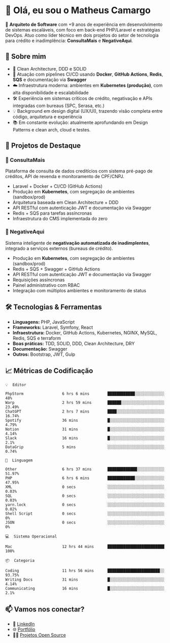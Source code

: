 # 👋 Olá, eu sou o Matheus Camargo

🎯 **Arquiteto de Software** com +9 anos de experiência em desenvolvimento de sistemas escaláveis, com foco em back-end PHP/Laravel e estratégias DevOps. Atuo como líder técnico em dois projetos do setor de tecnologia para crédito e inadimplência: **ConsultaMais** e **NegativeAqui**.

## 🧠 Sobre mim

- 🚀 Clean Architecture, DDD e SOLID
- 🔁 Atuação com pipelines CI/CD usando **Docker**, **GitHub Actions**, **Redis**, **SQS** e documentação via **Swagger**
- ☁️ Infraestrutura moderna: ambientes em **Kubernetes (produção)**, com alta disponibilidade e escalabilidade
- 🛠️ Experiência em sistemas críticos de crédito, negativação e APIs integradas com bureaus (SPC, Serasa, etc.)
- 💡 Background em design digital (UX/UI), trazendo visão completa entre código, arquitetura e experiência
- 📚 Em constante evolução: atualmente aprofundando em Design Patterns e clean arch, cloud e testes.

## 🚧 Projetos de Destaque

### 🔹 ConsultaMais
Plataforma de consulta de dados creditícios com sistema pré-pago de créditos, API de revenda e monitoramento de CPF/CNPJ.

- Laravel + Docker + CI/CD (GitHub Actions)
- Produção em **Kubernetes**, com segregação de ambientes (sandbox/prod)
- Arquitetura baseada em Clean Architecture + DDD
- API RESTful com autenticação JWT e documentação via Swagger
- Redis + SQS para tarefas assíncronas
- Infraestrutura do CMS implementada do zero

### 🔹 NegativeAqui
Sistema inteligente de **negativação automatizada de inadimplentes**, integrado a serviços externos (bureaus de crédito).

- Produção em **Kubernetes**, com segregação de ambientes (sandbox/prod)
- Redis + SQS + Swagger + GitHub Actions
- API RESTful com autenticação JWT e documentação via Swagger
- Requisições assíncronas
- Painel administrativo com RBAC
- Integração com múltiplos ambientes e monitoramento de status

## 🛠️ Tecnologias & Ferramentas

- **Linguagens:** PHP, JavaScript
- **Frameworks:** Laravel, Symfony, React
- **Infraestrutura:** Docker, GitHub Actions, Kubernetes, NGINX, MySQL, Redis, SQS e terraform
- **Boas práticas:** TDD, SOLID, DDD, Clean Architecture, DRY
- **Documentação:** Swagger
- **Outros:** Bootstrap, JWT, Gulp

## 📈 Métricas de Codificação

```text
💡  Editor

PhpStorm                 6 hrs 6 mins        ████████████░░░░░░░░░░░░░        48%
Warp                     2 hrs 59 mins       ██████░░░░░░░░░░░░░░░░░░░     23.49%
ChatGPT                  2 hrs 7 mins        ████░░░░░░░░░░░░░░░░░░░░░     16.74%
Spotify                  36 mins             █░░░░░░░░░░░░░░░░░░░░░░░░      4.79%
Notion                   31 mins             █░░░░░░░░░░░░░░░░░░░░░░░░      4.14%
Slack                    16 mins             █░░░░░░░░░░░░░░░░░░░░░░░░       2.1%
DataGrip                 5 mins              ░░░░░░░░░░░░░░░░░░░░░░░░░      0.74%
```
```text
💬  Linguagem

Other                    6 hrs 37 mins       █████████████░░░░░░░░░░░░     51.97%
PHP                      6 hrs 6 mins        ████████████░░░░░░░░░░░░░     47.95%
XML                      0 secs              ░░░░░░░░░░░░░░░░░░░░░░░░░      0.03%
SQL                      0 secs              ░░░░░░░░░░░░░░░░░░░░░░░░░      0.03%
yarn.lock                0 secs              ░░░░░░░░░░░░░░░░░░░░░░░░░      0.02%
Shell Script             0 secs              ░░░░░░░░░░░░░░░░░░░░░░░░░         0%
JSON                     0 secs              ░░░░░░░░░░░░░░░░░░░░░░░░░         0%
```
```text
💻  Sistema Operacional

Mac                      12 hrs 44 mins      █████████████████████████       100%
```
```text
📦  Categoria

Coding                   11 hrs 56 mins      ███████████████████████░░     93.75%
Writing Docs             31 mins             █░░░░░░░░░░░░░░░░░░░░░░░░      4.14%
Communicating            16 mins             █░░░░░░░░░░░░░░░░░░░░░░░░       2.1%
```

## 📫 Vamos nos conectar?

- 💼 [LinkedIn](https://www.linkedin.com/in/matheuscamargoxavier)
- 🌐 [Portfólio](https://matheuscamargo.co)
- 🧑‍💻 [Projetos Open Source](https://github.com/bymatheus)
